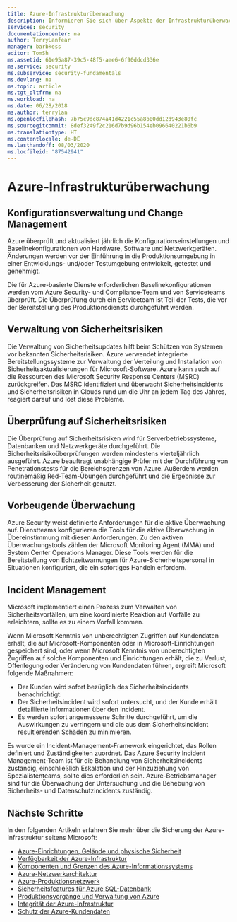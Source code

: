 ```yaml
---
title: Azure-Infrastrukturüberwachung
description: Informieren Sie sich über Aspekte der Infrastrukturüberwachung des Azure-Produktionsnetzwerks wie die Überprüfung auf Sicherheitsrisiken.
services: security
documentationcenter: na
author: TerryLanfear
manager: barbkess
editor: TomSh
ms.assetid: 61e95a87-39c5-48f5-aee6-6f90ddcd336e
ms.service: security
ms.subservice: security-fundamentals
ms.devlang: na
ms.topic: article
ms.tgt_pltfrm: na
ms.workload: na
ms.date: 06/28/2018
ms.author: terrylan
ms.openlocfilehash: 7b75c9dc874a41d4221c55a8b00dd12d943e80fc
ms.sourcegitcommit: 8def3249f2c216d7b9d96b154eb096640221b6b9
ms.translationtype: HT
ms.contentlocale: de-DE
ms.lasthandoff: 08/03/2020
ms.locfileid: "87542941"
---
```

# <a name="azure-infrastructure-monitoring"></a>Azure-Infrastrukturüberwachung   

## <a name="configuration-and-change-management"></a>Konfigurationsverwaltung und Change Management
Azure überprüft und aktualisiert jährlich die Konfigurationseinstellungen und Baselinekonfigurationen von Hardware, Software und Netzwerkgeräten. Änderungen werden vor der Einführung in die Produktionsumgebung in einer Entwicklungs- und/oder Testumgebung entwickelt, getestet und genehmigt.

Die für Azure-basierte Dienste erforderlichen Baselinekonfigurationen werden vom Azure Security- und Compliance-Team und von Serviceteams überprüft. Die Überprüfung durch ein Serviceteam ist Teil der Tests, die vor der Bereitstellung des Produktionsdiensts durchgeführt werden.

## <a name="vulnerability-management"></a>Verwaltung von Sicherheitsrisiken
Die Verwaltung von Sicherheitsupdates hilft beim Schützen von Systemen vor bekannten Sicherheitsrisiken. Azure verwendet integrierte Bereitstellungssysteme zur Verwaltung der Verteilung und Installation von Sicherheitsaktualisierungen für Microsoft-Software. Azure kann auch auf die Ressourcen des Microsoft Security Response Centers (MSRC) zurückgreifen. Das MSRC identifiziert und überwacht Sicherheitsincidents und Sicherheitsrisiken in Clouds rund um die Uhr an jedem Tag des Jahres, reagiert darauf und löst diese Probleme.

## <a name="vulnerability-scanning"></a>Überprüfung auf Sicherheitsrisiken
Die Überprüfung auf Sicherheitsrisiken wird für Serverbetriebssysteme, Datenbanken und Netzwerkgeräte durchgeführt. Die Sicherheitsrisikoüberprüfungen werden mindestens vierteljährlich ausgeführt. Azure beauftragt unabhängige Prüfer mit der Durchführung von Penetrationstests für die Bereichsgrenzen von Azure. Außerdem werden routinemäßig Red-Team-Übungen durchgeführt und die Ergebnisse zur Verbesserung der Sicherheit genutzt.

## <a name="protective-monitoring"></a>Vorbeugende Überwachung
Azure Security weist definierte Anforderungen für die aktive Überwachung auf. Dienstteams konfigurieren die Tools für die aktive Überwachung in Übereinstimmung mit diesen Anforderungen. Zu den aktiven Überwachungstools zählen der Microsoft Monitoring Agent (MMA) und System Center Operations Manager. Diese Tools werden für die Bereitstellung von Echtzeitwarnungen für Azure-Sicherheitspersonal in Situationen konfiguriert, die ein sofortiges Handeln erfordern.

## <a name="incident-management"></a>Incident Management
Microsoft implementiert einen Prozess zum Verwalten von Sicherheitsvorfällen, um eine koordinierte Reaktion auf Vorfälle zu erleichtern, sollte es zu einem Vorfall kommen.

Wenn Microsoft Kenntnis von unberechtigten Zugriffen auf Kundendaten erhält, die auf Microsoft-Komponenten oder in Microsoft-Einrichtungen gespeichert sind, oder wenn Microsoft Kenntnis von unberechtigten Zugriffen auf solche Komponenten und Einrichtungen erhält, die zu Verlust, Offenlegung oder Veränderung von Kundendaten führen, ergreift Microsoft folgende Maßnahmen:

- Der Kunden wird sofort bezüglich des Sicherheitsincidents benachrichtigt.
- Der Sicherheitsincident wird sofort untersucht, und der Kunde erhält detaillierte Informationen über den Incident.
- Es werden sofort angemessene Schritte durchgeführt, um die Auswirkungen zu verringern und die aus dem Sicherheitsincident resultierenden Schäden zu minimieren.

Es wurde ein Incident-Management-Framework eingerichtet, das Rollen definiert und Zuständigkeiten zuordnet. Das Azure Security Incident Management-Team ist für die Behandlung von Sicherheitsincidents zuständig, einschließlich Eskalation und der Hinzuziehung von Spezialistenteams, sollte dies erforderlich sein. Azure-Betriebsmanager sind für die Überwachung der Untersuchung und die Behebung von Sicherheits- und Datenschutzincidents zuständig.

## <a name="next-steps"></a>Nächste Schritte
In den folgenden Artikeln erfahren Sie mehr über die Sicherung der Azure-Infrastruktur seitens Microsoft:

- [Azure-Einrichtungen, Gelände und physische Sicherheit](physical-security.md)
- [Verfügbarkeit der Azure-Infrastruktur](infrastructure-availability.md)
- [Komponenten und Grenzen des Azure-Informationssystems](infrastructure-components.md)
- [Azure-Netzwerkarchitektur](infrastructure-network.md)
- [Azure-Produktionsnetzwerk](production-network.md)
- [Sicherheitsfeatures für Azure SQL-Datenbank](infrastructure-sql.md)
- [Produktionsvorgänge und Verwaltung von Azure](infrastructure-operations.md)
- [Integrität der Azure-Infrastruktur](infrastructure-integrity.md)
- [Schutz der Azure-Kundendaten](protection-customer-data.md)
